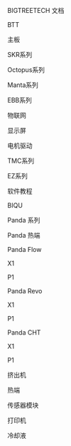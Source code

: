 BIGTREETECH 文档

BTT

主板

SKR系列

Octopus系列

Manta系列

EBB系列

物联网

显示屏

电机驱动

TMC系列

EZ系列

软件教程

BIQU

Panda 系列

Panda 热端

Panda Flow

X1

P1

Panda Revo

X1

P1

Panda CHT

X1

P1

挤出机

热端

传感器模块

打印机

冷却液


